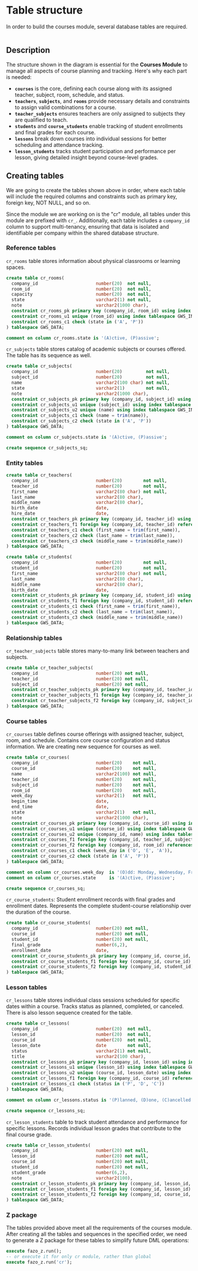 # Table structure

In order to build the courses module, several database tables are required.

<figure><img src="../.gitbook/assets/image (11).png" alt=""><figcaption></figcaption></figure>

## Description

The structure shown in the diagram is essential for the **Courses Module** to manage all aspects of course planning and tracking. Here's why each part is needed:

* **`courses`** is the core, defining each course along with its assigned teacher, subject, room, schedule, and status.
* **`teachers`**, **`subjects`**, and **`rooms`** provide necessary details and constraints to assign valid combinations for a course.
* **`teacher_subjects`** ensures teachers are only assigned to subjects they are qualified to teach.
* **`students`** and **`course_students`** enable tracking of student enrollments and final grades for each course.
* **`lessons`** break down courses into individual sessions for better scheduling and attendance tracking.
* **`lesson_students`** tracks student participation and performance per lesson, giving detailed insight beyond course-level grades.

## Creating tables

We are going to create the tables shown above in order, where each table will include the required columns and constraints such as primary key, foreign key, NOT NULL, and so on.

Since the module we are working on is the "cr" module, all tables under this module are prefixed with `cr_`. Additionally, each table includes a `company_id` column to support multi-tenancy, ensuring that data is isolated and identifiable per company within the shared database structure.

### Reference tables

`cr_rooms` table stores information about physical classrooms or learning spaces.

```sql
create table cr_rooms(
  company_id                      number(20)  not null,
  room_id                         number(20)  not null,
  capacity                        number(20)  not null,
  state                           varchar2(1) not null,
  note                            varchar2(1000 char),
  constraint cr_rooms_pk primary key (company_id, room_id) using index tablespace GWS_INDEX,
  constraint cr_rooms_u1 unique (room_id) using index tablespace GWS_INDEX,
  constraint cr_rooms_c1 check (state in ('A', 'P'))
) tablespace GWS_DATA;

comment on column cr_rooms.state is '(A)ctive, (P)assive';
```

`cr_subjects` table stores catalog of academic subjects or courses offered. The table has its sequence as well.

```sql
create table cr_subjects(
  company_id                      number(20)         not null,
  subject_id                      number(20)         not null,
  name                            varchar2(100 char) not null,
  state                           varchar2(1)        not null,
  note                            varchar2(1000 char),
  constraint cr_subjects_pk primary key (company_id, subject_id) using index tablespace GWS_INDEX,
  constraint cr_subjects_u1 unique (subject_id) using index tablespace GWS_INDEX,
  constraint cr_subjects_u2 unique (name) using index tablespace GWS_INDEX,
  constraint cr_subjects_c1 check (name = trim(name)),
  constraint cr_subjects_c2 check (state in ('A', 'P'))
) tablespace GWS_DATA;

comment on column cr_subjects.state is '(A)ctive, (P)assive';

create sequence cr_subjects_sq;
```

### Entity tables

```sql
create table cr_teachers(
  company_id                      number(20)        not null,
  teacher_id                      number(20)        not null,
  first_name                      varchar2(80 char) not null,
  last_name                       varchar2(80 char),
  middle_name                     varchar2(80 char),
  birth_date                      date,
  hire_date                       date,
  constraint cr_teachers_pk primary key (company_id, teacher_id) using index tablespace GWS_INDEX,
  constraint cr_teachers_f1 foreign key (company_id, teacher_id) references md_users(company_id, user_id),
  constraint cr_teachers_c1 check (first_name = trim(first_name)),
  constraint cr_teachers_c2 check (last_name = trim(last_name)),
  constraint cr_teachers_c3 check (middle_name = trim(middle_name))
) tablespace GWS_DATA;
```

```sql
create table cr_students(
  company_id                      number(20)        not null,
  student_id                      number(20)        not null,
  first_name                      varchar2(80 char) not null,
  last_name                       varchar2(80 char),
  middle_name                     varchar2(80 char),
  birth_date                      date,
  constraint cr_students_pk primary key (company_id, student_id) using index tablespace GWS_INDEX,
  constraint cr_students_f1 foreign key (company_id, student_id) references md_users(company_id, user_id),
  constraint cr_students_c1 check (first_name = trim(first_name)),
  constraint cr_students_c2 check (last_name = trim(last_name)),
  constraint cr_students_c3 check (middle_name = trim(middle_name))
) tablespace GWS_DATA;
```

### Relationship tables

`cr_teacher_subjects` table stores many-to-many link between teachers and subjects.

```sql
create table cr_teacher_subjects(
  company_id                      number(20) not null,
  teacher_id                      number(20) not null,
  subject_id                      number(20) not null,
  constraint cr_teacher_subjects_pk primary key (company_id, teacher_id, subject_id) using index tablespace GWS_INDEX,
  constraint cr_teacher_subjects_f1 foreign key (company_id, teacher_id) references cr_teachers(company_id, teacher_id) on delete cascade,
  constraint cr_teacher_subjects_f2 foreign key (company_id, subject_id) references cr_subjects(company_id, subject_id) on delete cascade
) tablespace GWS_DATA;
```

### Course tables

`cr_courses` table defines course offerings with assigned teacher, subject, room, and schedule. Contains core course configuration and status information. We are creating new sequence for courses as well.

```sql
create table cr_courses(
  company_id                      number(20)    not null,
  course_id                       number(20)    not null,
  name                            varchar2(100) not null,
  teacher_id                      number(20)    not null,
  subject_id                      number(20)    not null,
  room_id                         number(20)    not null,
  week_day                        varchar2(1)   not null,
  begin_time                      date,
  end_time                        date,
  state                           varchar2(1)   not null,
  note                            varchar2(1000 char),
  constraint cr_courses_pk primary key (company_id, course_id) using index tablespace GWS_INDEX,
  constraint cr_courses_u1 unique (course_id) using index tablespace GWS_INDEX,
  constraint cr_courses_u2 unique (company_id, name) using index tablespace GWS_INDEX,
  constraint cr_courses_f1 foreign key (company_id, teacher_id, subject_id) references cr_teacher_subjects(company_id, teacher_id, subject_id),
  constraint cr_courses_f2 foreign key (company_id, room_id) references cr_rooms(company_id, room_id),
  constraint cr_courses_c1 check (week_day in ('O', 'E', 'A')),
  constraint cr_courses_c2 check (state in ('A', 'P'))
) tablespace GWS_DATA;

comment on column cr_courses.week_day  is '(O)dd: Monday, Wednesday, Friday, (E)ven: Tuesday, Thursday, Saturday, (A)ll: odd + even';
comment on column cr_courses.state     is '(A)ctive, (P)assive';

create sequence cr_courses_sq;
```

`cr_course_students`: Student enrollment records with final grades and enrollment dates. Represents the complete student-course relationship over the duration of the course.

```sql
create table cr_course_students(
  company_id                      number(20) not null,
  course_id                       number(20) not null,
  student_id                      number(20) not null,
  final_grade                     number(6,2),
  enrollment_date                 date,
  constraint cr_course_students_pk primary key (company_id, course_id, student_id) using index tablespace GWS_INDEX,
  constraint cr_course_students_f1 foreign key (company_id, course_id) references cr_courses(company_id, course_id) on delete cascade,
  constraint cr_course_students_f2 foreign key (company_id, student_id) references cr_students(company_id, student_id) on delete cascade
) tablespace GWS_DATA;
```

### Lesson tables

`cr_lessons` table stores individual class sessions scheduled for specific dates within a course. Tracks status as planned, completed, or canceled. There is also lesson sequence created for the table.

```sql
create table cr_lessons(
  company_id                      number(20)  not null,
  lesson_id                       number(20)  not null,
  course_id                       number(20)  not null,
  lesson_date                     date        not null,
  status                          varchar2(1) not null,
  title                           varchar2(100 char),
  constraint cr_lessons_pk primary key (company_id, lesson_id) using index tablespace GWS_INDEX,
  constraint cr_lessons_u1 unique (lesson_id) using index tablespace GWS_INDEX,
  constraint cr_lessons_u2 unique (course_id, lesson_date) using index tablespace GWS_INDEX,
  constraint cr_lessons_f1 foreign key (company_id, course_id) references cr_courses(company_id, course_id) on delete cascade,
  constraint cr_lessons_c1 check (status in ('P', 'D', 'C'))
) tablespace GWS_DATA;

comment on column cr_lessons.status is '(P)lanned, (D)one, (C)ancelled';

create sequence cr_lessons_sq;
```

`cr_lesson_students` table to track student attendance and performance for specific lessons. Records individual lesson grades that contribute to the final course grade.

```sql
create table cr_lesson_students(
  company_id                      number(20) not null,
  lesson_id                       number(20) not null,
  course_id                       number(20) not null,
  student_id                      number(20) not null,
  student_grade                   number(6,2),
  note                            varchar2(100),
  constraint cr_lesson_students_pk primary key (company_id, lesson_id, student_id) using index tablespace GWS_INDEX,
  constraint cr_lesson_students_f1 foreign key (company_id, lesson_id) references cr_lessons(company_id, lesson_id) on delete cascade,
  constraint cr_lesson_students_f2 foreign key (company_id, course_id, student_id) references cr_course_students(company_id, course_id, student_id) on delete cascade
) tablespace GWS_DATA;
```

### Z package

The tables provided above meet all the requirements of the courses module. After creating all the tables and sequences in the specified order, we need to generate a Z package for these tables to simplify future DML operations:

```sql
execute fazo_z.run();
-- or execute it for only cr module, rather than global
execute fazo_z.run('cr');
```
